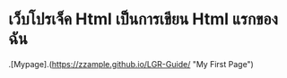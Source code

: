 # เว็บโปรเจ็ค Html เป็นการเขียน Html แรกของฉัน


.[Mypage].(https://zzample.github.io/LGR-Guide/ "My First Page")
